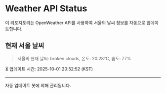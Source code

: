 
# Weather API Status

이 리포지토리는 OpenWeather API를 사용하여 서울의 날씨 정보를 자동으로 업데이트합니다.

## 현재 서울 날씨
> 서울의 현재 날씨: broken clouds, 온도: 20.28°C, 습도: 77%

⏳ 업데이트 시간: 2025-10-01 20:52:52 (KST)

---
자동 업데이트 봇에 의해 관리됩니다.
